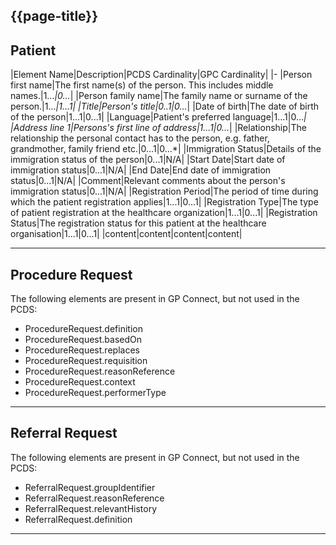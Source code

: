 ## {{page-title}}

## Patient
|Element Name|Description|PCDS Cardinality|GPC Cardinality|
|-
|Person first name|The first name(s) of the person. This includes middle names.|1...*|0...*|
|Person family name|The family name or surname of the person.|1...*|1...1|
|Title|Person's title|0..1|0...*|
|Date of birth|The date of birth of the person|1...1|0...1|
|Language|Patient's preferred language|1...1|0...*|
|Address line 1|Persons's first line of address|1...1|0...*|
|Relationship|The relationship the personal contact has to the person, e.g. father, grandmother, family friend etc.|0...1|0...*|
|Immigration Status|Details of the immigration status of the person|0...1|N/A|
|Start Date|Start date of immigration status|0...1|N/A|
|End Date|End date of immigration status|0...1|N/A|
|Comment|Relevant comments about the person's immigration status|0...1|N/A|
|Registration Period|The period of time during which the patient registration applies|1...1|0...1|
|Registration Type|The type of patient registration at the healthcare organization|1...1|0...1|
|Registration Status|The registration status for this patient at the healthcare organisation|1...1|0...1|
|content|content|content|content|

***

## Procedure Request

The following elements are present in GP Connect, but not used in the PCDS: 

- ProcedureRequest.definition
- ProcedureRequest.basedOn
- ProcedureRequest.replaces
- ProcedureRequest.requisition
- ProcedureRequest.reasonReference
- ProcedureRequest.context
- ProcedureRequest.performerType	

***

## Referral Request
The following elements are present in GP Connect, but not used in the PCDS:

- ReferralRequest.groupIdentifier
- ReferralRequest.reasonReference
- ReferralRequest.relevantHistory
- ReferralRequest.definition

***